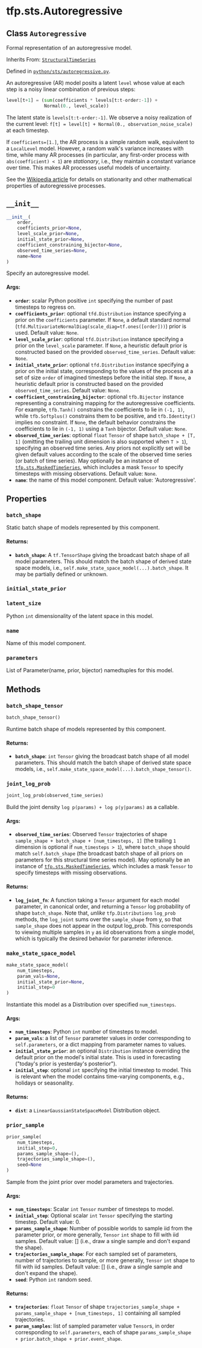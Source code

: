 <div itemscope itemtype="http://developers.google.com/ReferenceObject">
<meta itemprop="name" content="tfp.sts.Autoregressive" />
<meta itemprop="path" content="Stable" />
<meta itemprop="property" content="batch_shape"/>
<meta itemprop="property" content="initial_state_prior"/>
<meta itemprop="property" content="latent_size"/>
<meta itemprop="property" content="name"/>
<meta itemprop="property" content="parameters"/>
<meta itemprop="property" content="__init__"/>
<meta itemprop="property" content="batch_shape_tensor"/>
<meta itemprop="property" content="joint_log_prob"/>
<meta itemprop="property" content="make_state_space_model"/>
<meta itemprop="property" content="prior_sample"/>
</div>

# tfp.sts.Autoregressive

## Class `Autoregressive`

Formal representation of an autoregressive model.

Inherits From: [`StructuralTimeSeries`](../../tfp/sts/StructuralTimeSeries.md)



Defined in [`python/sts/autoregressive.py`](https://github.com/tensorflow/probability/tree/master/tensorflow_probability/python/sts/autoregressive.py).

<!-- Placeholder for "Used in" -->

An autoregressive (AR) model posits a latent `level` whose value at each step
is a noisy linear combination of previous steps:

```python
level[t+1] = (sum(coefficients * levels[t:t-order:-1]) +
              Normal(0., level_scale))
 ```

The latent state is `levels[t:t-order:-1]`. We observe a noisy realization of
the current level: `f[t] = level[t] + Normal(0., observation_noise_scale)` at
each timestep.

If `coefficients=[1.]`, the AR process is a simple random walk, equivalent to
a `LocalLevel` model. However, a random walk's variance increases with time,
while many AR processes (in particular, any first-order process with
`abs(coefficient) < 1`) are *stationary*, i.e., they maintain a constant
variance over time. This makes AR processes useful models of uncertainty.

See the [Wikipedia article](
https://en.wikipedia.org/wiki/Autoregressive_model#Definition) for details on
stationarity and other mathematical properties of autoregressive processes.

<h2 id="__init__"><code>__init__</code></h2>

``` python
__init__(
    order,
    coefficients_prior=None,
    level_scale_prior=None,
    initial_state_prior=None,
    coefficient_constraining_bijector=None,
    observed_time_series=None,
    name=None
)
```

Specify an autoregressive model.


#### Args:


* <b>`order`</b>: scalar Python positive `int` specifying the number of past
  timesteps to regress on.
* <b>`coefficients_prior`</b>: optional `tfd.Distribution` instance specifying a
  prior on the `coefficients` parameter. If `None`, a default standard
  normal (`tfd.MultivariateNormalDiag(scale_diag=tf.ones([order]))`) prior
  is used.
  Default value: `None`.
* <b>`level_scale_prior`</b>: optional `tfd.Distribution` instance specifying a prior
  on the `level_scale` parameter. If `None`, a heuristic default prior is
  constructed based on the provided `observed_time_series`.
  Default value: `None`.
* <b>`initial_state_prior`</b>: optional `tfd.Distribution` instance specifying a
  prior on the initial state, corresponding to the values of the process
  at a set of size `order` of imagined timesteps before the initial step.
  If `None`, a heuristic default prior is constructed based on the
  provided `observed_time_series`.
  Default value: `None`.
* <b>`coefficient_constraining_bijector`</b>: optional `tfb.Bijector` instance
  representing a constraining mapping for the autoregressive coefficients.
  For example, `tfb.Tanh()` constrains the coefficients to lie in
  `(-1, 1)`, while `tfb.Softplus()` constrains them to be positive, and
  `tfb.Identity()` implies no constraint. If `None`, the default behavior
  constrains the coefficients to lie in `(-1, 1)` using a `Tanh` bijector.
  Default value: `None`.
* <b>`observed_time_series`</b>: optional `float` `Tensor` of shape
  `batch_shape + [T, 1]` (omitting the trailing unit dimension is also
  supported when `T > 1`), specifying an observed time series.
  Any priors not explicitly set will be given default values according to
  the scale of the observed time series (or batch of time series). May
  optionally be an instance of <a href="../../tfp/sts/MaskedTimeSeries.md"><code>tfp.sts.MaskedTimeSeries</code></a>, which includes
  a mask `Tensor` to specify timesteps with missing observations.
  Default value: `None`.
* <b>`name`</b>: the name of this model component.
  Default value: 'Autoregressive'.



## Properties

<h3 id="batch_shape"><code>batch_shape</code></h3>

Static batch shape of models represented by this component.


#### Returns:


* <b>`batch_shape`</b>: A `tf.TensorShape` giving the broadcast batch shape of
  all model parameters. This should match the batch shape of
  derived state space models, i.e.,
  `self.make_state_space_model(...).batch_shape`. It may be partially
  defined or unknown.

<h3 id="initial_state_prior"><code>initial_state_prior</code></h3>




<h3 id="latent_size"><code>latent_size</code></h3>

Python `int` dimensionality of the latent space in this model.


<h3 id="name"><code>name</code></h3>

Name of this model component.


<h3 id="parameters"><code>parameters</code></h3>

List of Parameter(name, prior, bijector) namedtuples for this model.




## Methods

<h3 id="batch_shape_tensor"><code>batch_shape_tensor</code></h3>

``` python
batch_shape_tensor()
```

Runtime batch shape of models represented by this component.


#### Returns:


* <b>`batch_shape`</b>: `int` `Tensor` giving the broadcast batch shape of
  all model parameters. This should match the batch shape of
  derived state space models, i.e.,
  `self.make_state_space_model(...).batch_shape_tensor()`.

<h3 id="joint_log_prob"><code>joint_log_prob</code></h3>

``` python
joint_log_prob(observed_time_series)
```

Build the joint density `log p(params) + log p(y|params)` as a callable.


#### Args:


* <b>`observed_time_series`</b>: Observed `Tensor` trajectories of shape
  `sample_shape + batch_shape + [num_timesteps, 1]` (the trailing
  `1` dimension is optional if `num_timesteps > 1`), where
  `batch_shape` should match `self.batch_shape` (the broadcast batch
  shape of all priors on parameters for this structural time series
  model). May optionally be an instance of <a href="../../tfp/sts/MaskedTimeSeries.md"><code>tfp.sts.MaskedTimeSeries</code></a>,
  which includes a mask `Tensor` to specify timesteps with missing
  observations.


#### Returns:


* <b>`log_joint_fn`</b>: A function taking a `Tensor` argument for each model
  parameter, in canonical order, and returning a `Tensor` log probability
  of shape `batch_shape`. Note that, *unlike* `tfp.Distributions`
  `log_prob` methods, the `log_joint` sums over the `sample_shape` from y,
  so that `sample_shape` does not appear in the output log_prob. This
  corresponds to viewing multiple samples in `y` as iid observations from a
  single model, which is typically the desired behavior for parameter
  inference.

<h3 id="make_state_space_model"><code>make_state_space_model</code></h3>

``` python
make_state_space_model(
    num_timesteps,
    param_vals=None,
    initial_state_prior=None,
    initial_step=0
)
```

Instantiate this model as a Distribution over specified `num_timesteps`.


#### Args:


* <b>`num_timesteps`</b>: Python `int` number of timesteps to model.
* <b>`param_vals`</b>: a list of `Tensor` parameter values in order corresponding to
  `self.parameters`, or a dict mapping from parameter names to values.
* <b>`initial_state_prior`</b>: an optional `Distribution` instance overriding the
  default prior on the model's initial state. This is used in forecasting
  ("today's prior is yesterday's posterior").
* <b>`initial_step`</b>: optional `int` specifying the initial timestep to model.
  This is relevant when the model contains time-varying components,
  e.g., holidays or seasonality.


#### Returns:


* <b>`dist`</b>: a `LinearGaussianStateSpaceModel` Distribution object.

<h3 id="prior_sample"><code>prior_sample</code></h3>

``` python
prior_sample(
    num_timesteps,
    initial_step=0,
    params_sample_shape=(),
    trajectories_sample_shape=(),
    seed=None
)
```

Sample from the joint prior over model parameters and trajectories.


#### Args:


* <b>`num_timesteps`</b>: Scalar `int` `Tensor` number of timesteps to model.
* <b>`initial_step`</b>: Optional scalar `int` `Tensor` specifying the starting
  timestep.
    Default value: 0.
* <b>`params_sample_shape`</b>: Number of possible worlds to sample iid from the
  parameter prior, or more generally, `Tensor` `int` shape to fill with
  iid samples.
    Default value: [] (i.e., draw a single sample and don't expand the
    shape).
* <b>`trajectories_sample_shape`</b>: For each sampled set of parameters, number
  of trajectories to sample, or more generally, `Tensor` `int` shape to
  fill with iid samples.
  Default value: [] (i.e., draw a single sample and don't expand the
    shape).
* <b>`seed`</b>: Python `int` random seed.


#### Returns:


* <b>`trajectories`</b>: `float` `Tensor` of shape
  `trajectories_sample_shape + params_sample_shape + [num_timesteps, 1]`
  containing all sampled trajectories.
* <b>`param_samples`</b>: list of sampled parameter value `Tensor`s, in order
  corresponding to `self.parameters`, each of shape
  `params_sample_shape + prior.batch_shape + prior.event_shape`.



